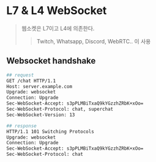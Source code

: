 # L7 & L4 WebSocket

> 웹소켓은 L7이고 L4에 의존한다.
>
> > Twitch, Whatsapp, Discord, WebRTC.. 이 사용

## Websocket handshake

```sh
## request
GET /chat HTTP/1.1
Host: server.example.com
Upgrade: websocket
Connection: Upgrade
Sec-WebSocket-Accept: s3pPLMBiTxaQ9kYGzzhZRbK+xOo=
Sec-WebSocket-Protocol: chat, superchat
Sec-WebSocket-Version: 13

## response
HTTP/1.1 101 Switching Protocols
Upgrade: websocket
Connection: Upgrade
Sec-WebSocket-Accept: s3pPLMBiTxaQ9kYGzzhZRbK+xOo=
Sec-WebSocket-Protocol: chat
```
